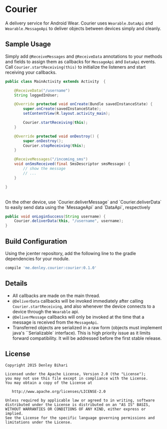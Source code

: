 # Courier
A delivery service for Android Wear. Courier uses `Wearable.DataApi` and `Wearable.MessageApi` to deliver objects between devices simply and cleanly.


Sample Usage
-------

Simply add `@ReceiveMessages` and `@ReceiveData` annotations to your methods and fields to assign them as callbacks for `MessageApi` and `DataApi` events. Call `Courier.startReceiving(this)` to initialize the listeners and start receiving your callbacks.

```java
public class MainActivity extends Activity  {

    @ReceiveData("/username")
    String loggedInUser;

    @Override protected void onCreate(Bundle savedInstanceState) {
        super.onCreate(savedInstanceState);
        setContentView(R.layout.activity_main);

        Courier.startReceiving(this);
    }

    @Override protected void onDestroy() {
        super.onDestroy();
        Courier.stopReceiving(this);
    }

    @ReceiveMessages("/incoming_sms")
    void onSmsReceived(final SmsDescriptor smsMessage) {
        // show the message
        // ...
    }

}
```

<br/>
On the other device, use `Courier.deliverMessage` and `Courier.deliverData` to easily send data using the `MessageApi` and `DataApi`, respectively

```java
public void onLoginSuccess(String username) {
    Courier.deliverData(this, "/username", username);
}
```


Build Configuration
-------

Using the jcenter repository, add the following line to the gradle dependencies for your module.
```groovy
compile 'me.denley.courier:courier:0.1.0'
```

Details
-------

- All callbacks are made on the main thread.
- `@DeliverData` callbacks will be invoked immediately after calling `Courier.startReceiving`, and also whenever the device connects to a device through the `Wearable` api.
- `@DeliverMessage` callbacks will only be invoked at the time that a message is received from the `MessageApi`.
- Transferred objects are serialized in a raw form (objects must implement java's ``Serializable` interface). This is high priority issue as it limits forward compatibility. It will be addressed before the first stable release.

License
-------

    Copyright 2015 Denley Bihari

    Licensed under the Apache License, Version 2.0 (the "License");
    you may not use this file except in compliance with the License.
    You may obtain a copy of the License at

       http://www.apache.org/licenses/LICENSE-2.0

    Unless required by applicable law or agreed to in writing, software
    distributed under the License is distributed on an "AS IS" BASIS,
    WITHOUT WARRANTIES OR CONDITIONS OF ANY KIND, either express or implied.
    See the License for the specific language governing permissions and
    limitations under the License.